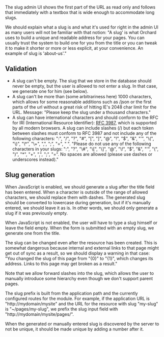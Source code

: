 
The slug admin UI shows the first part of the URL as read only and follows that immediately with a textbox that is wide enough to accommodate long slugs.

We should explain what a slug is and what it's used for right in the admin UI as many users will not be familiar with that notion:
"A slug' is what Orchard uses to build a unique and readable address for your pages. You can usually trust the system to build one for you from the title or you can tweak it to make it shorter or more or less explicit, at your convenience. An example of slug is 'about-us'."

## Validation

* A slug can't be empty. The slug that we store in the database should never be empty, but the user is allowed to not enter a slug. In that case, we generate one for him (see below).
* A slug can't be more than (some arbitrariness here) 1000 characters, which allows for some reasonable additions such as /json or the first parts of the url without a great risk of hitting IE's 2048 char limit for the URL. Message: "Please keep the slug under a thousand characters."
* A slug can have international characters and should conform to the RFC for IRI (International Resource Identifier): [RFC 3987](http://tools.ietf.org/html/rfc3987), which is supported by all modern browsers. A slug can include slashes (/) but each token between slashes must conform to RFC 3987 and not include any of the following characters: ":", "/", "?", "\#", "\[", "\]", "@", "\!", "$", "&", "'", "\(", "\)", "\*", "\+", ",", ";", "=", " ".
"Please do not use any of the following characters in your slugs: ":", "?", "\#", "\[", "\]", "@", "\!", "$", "&", "'", "\(", "\)", "\*", "\+", ",", ";", "=". No spaces are allowed (please use dashes or underscores instead)."

## Slug generation

When JavaScript is enabled, we should generate a slug after the title field has been entered. When a character is outside of the range of allowed characters, we should replace them with dashes. The generated slug should be converted to lowercase during generation, but if it's manually entered, we should leave it as is. In other words, we should only generate a slug if it was previously empty.

When JavaScript is not enabled, the user will have to type a slug himself or leave the field empty. When the form is submitted with an empty slug, we generate one from the title.

The slug can be changed even after the resource has been created. This is somewhat dangerous because internal and external links to that page might get out of sync as a result, so we should display a warning in that case: "You changed the slug of this page from "{0}" to "{1}", which changes its address. Links to this page may get broken as a result."

Note that we allow forward slashes into the slug, which allows the user to manually introduce some hierarchy even though we don't support parent pages.

The slug prefix is built from the application path and the currently configured routes for the module. For example, if the application URL is "http://mydomain/mysite" and the URL for the resource with slug "my-slug" is "~/pages/my-slug", we prefix the slug input field with "http://mydomain/mysite/pages/".

When the generated or manually entered slug is discovered by the server to not be unique, it should be made unique by adding a number after it.
